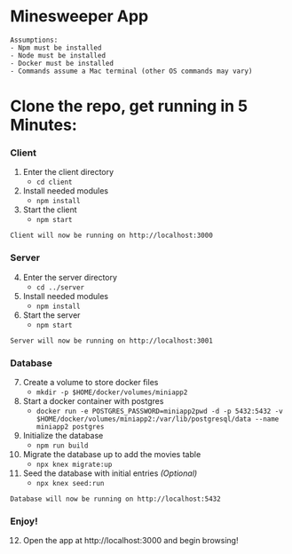 # **Minesweeper App**

```
Assumptions:
- Npm must be installed
- Node must be installed
- Docker must be installed
- Commands assume a Mac terminal (other OS commands may vary)
```

# Clone the repo, get running in 5 Minutes:

### **Client**
1. Enter the client directory
    - `cd client`
2. Install needed modules
    - `npm install`
3. Start the client
    - `npm start`
```
Client will now be running on http://localhost:3000
```

### **Server**
4. Enter the server directory
    - `cd ../server`
5. Install needed modules
    - `npm install`
6. Start the server
    - `npm start`
```
Server will now be running on http://localhost:3001
```

### **Database**
7. Create a volume to store docker files
    - `mkdir -p $HOME/docker/volumes/miniapp2`
8. Start a docker container with postgres
    - `docker run -e POSTGRES_PASSWORD=miniapp2pwd -d -p 5432:5432 -v $HOME/docker/volumes/miniapp2:/var/lib/postgresql/data --name miniapp2 postgres`
9. Initialize the database
    - `npm run build`
10. Migrate the database up to add the movies table
    - `npx knex migrate:up`
11. Seed the database with initial entries *(Optional)*
    - `npx knex seed:run`
```
Database will now be running on http://localhost:5432
```

### **Enjoy!**
12. Open the app at http://localhost:3000 and begin browsing!
